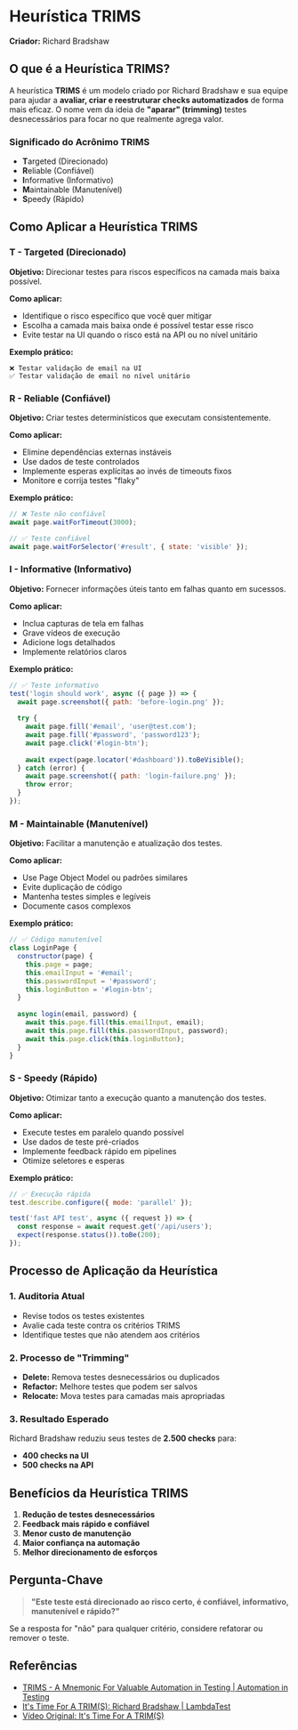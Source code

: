 # Heurística TRIMS

**Criador:** Richard Bradshaw

## O que é a Heurística TRIMS?

A heurística **TRIMS** é um modelo criado por Richard Bradshaw e sua equipe para ajudar a **avaliar, criar e reestruturar checks automatizados** de forma mais eficaz. O nome vem da ideia de **"aparar" (trimming)** testes desnecessários para focar no que realmente agrega valor.

### Significado do Acrônimo TRIMS

- **T**argeted (Direcionado)
- **R**eliable (Confiável) 
- **I**nformative (Informativo)
- **M**aintainable (Manutenível)
- **S**peedy (Rápido)

## Como Aplicar a Heurística TRIMS

### T - Targeted (Direcionado)

**Objetivo:** Direcionar testes para riscos específicos na camada mais baixa possível.

**Como aplicar:**
- Identifique o risco específico que você quer mitigar
- Escolha a camada mais baixa onde é possível testar esse risco
- Evite testar na UI quando o risco está na API ou no nível unitário

**Exemplo prático:**
```
❌ Testar validação de email na UI
✅ Testar validação de email no nível unitário
```

### R - Reliable (Confiável)

**Objetivo:** Criar testes determinísticos que executam consistentemente.

**Como aplicar:**
- Elimine dependências externas instáveis
- Use dados de teste controlados
- Implemente esperas explícitas ao invés de timeouts fixos
- Monitore e corrija testes "flaky"

**Exemplo prático:**
```javascript
// ❌ Teste não confiável
await page.waitForTimeout(3000);

// ✅ Teste confiável
await page.waitForSelector('#result', { state: 'visible' });
```

### I - Informative (Informativo)

**Objetivo:** Fornecer informações úteis tanto em falhas quanto em sucessos.

**Como aplicar:**
- Inclua capturas de tela em falhas
- Grave vídeos de execução
- Adicione logs detalhados
- Implemente relatórios claros

**Exemplo prático:**
```javascript
// ✅ Teste informativo
test('login should work', async ({ page }) => {
  await page.screenshot({ path: 'before-login.png' });
  
  try {
    await page.fill('#email', 'user@test.com');
    await page.fill('#password', 'password123');
    await page.click('#login-btn');
    
    await expect(page.locator('#dashboard')).toBeVisible();
  } catch (error) {
    await page.screenshot({ path: 'login-failure.png' });
    throw error;
  }
});
```

### M - Maintainable (Manutenível)

**Objetivo:** Facilitar a manutenção e atualização dos testes.

**Como aplicar:**
- Use Page Object Model ou padrões similares
- Evite duplicação de código
- Mantenha testes simples e legíveis
- Documente casos complexos

**Exemplo prático:**
```javascript
// ✅ Código manutenível
class LoginPage {
  constructor(page) {
    this.page = page;
    this.emailInput = '#email';
    this.passwordInput = '#password';
    this.loginButton = '#login-btn';
  }
  
  async login(email, password) {
    await this.page.fill(this.emailInput, email);
    await this.page.fill(this.passwordInput, password);
    await this.page.click(this.loginButton);
  }
}
```

### S - Speedy (Rápido)

**Objetivo:** Otimizar tanto a execução quanto a manutenção dos testes.

**Como aplicar:**
- Execute testes em paralelo quando possível
- Use dados de teste pré-criados
- Implemente feedback rápido em pipelines
- Otimize seletores e esperas

**Exemplo prático:**
```javascript
// ✅ Execução rápida
test.describe.configure({ mode: 'parallel' });

test('fast API test', async ({ request }) => {
  const response = await request.get('/api/users');
  expect(response.status()).toBe(200);
});
```

## Processo de Aplicação da Heurística

### 1. Auditoria Atual
- Revise todos os testes existentes
- Avalie cada teste contra os critérios TRIMS
- Identifique testes que não atendem aos critérios

### 2. Processo de "Trimming"
- **Delete:** Remova testes desnecessários ou duplicados
- **Refactor:** Melhore testes que podem ser salvos
- **Relocate:** Mova testes para camadas mais apropriadas

### 3. Resultado Esperado
Richard Bradshaw reduziu seus testes de **2.500 checks** para:
- **400 checks na UI**
- **500 checks na API**

## Benefícios da Heurística TRIMS

1. **Redução de testes desnecessários**
2. **Feedback mais rápido e confiável**
3. **Menor custo de manutenção**
4. **Maior confiança na automação**
5. **Melhor direcionamento de esforços**

## Pergunta-Chave

> **"Este teste está direcionado ao risco certo, é confiável, informativo, manutenível e rápido?"**

Se a resposta for "não" para qualquer critério, considere refatorar ou remover o teste.

## Referências

- [TRIMS - A Mnemonic For Valuable Automation in Testing | Automation in Testing](https://automationintesting.com/2019/08/trims-automation-in-testing-strategy.html)
- [It's Time For A TRIM(S): Richard Bradshaw | LambdaTest](https://www.lambdatest.com/blog/its-time-for-a-trim/)
- [Vídeo Original: It's Time For A TRIM(S)](https://www.youtube.com/watch?v=uIDvGzQdoxc&t=1163s)